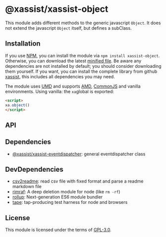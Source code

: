 # @xassist/xassist-object
This module adds different methods to the generic javascript `Object`.
It does not extend the javascript `Object` itself, but defines a subClass.
## Installation

If you use [NPM](https://www.npmjs.com/), you can install the module via `npm install xassist-object`. Otherwise, you can download the latest [minified file](https://raw.githubusercontent.com/GregBee2/xassist-object/master/dist/xAssist-object.min.js). Be aware any dependencies are not installed by default; you should consider downloading them yourself.
If you want, you can install the complete library from github [xassist](https://github.com/GregBee2/xassist), this includes all dependencies you may need.

The module uses [UMD](https://github.com/umdjs/umd) and supports [AMD](https://github.com/amdjs/amdjs-api/wiki/AMD), [CommonJS](http://wiki.commonjs.org/wiki/CommonJS) and vanilla environments. Using vanilla: the `xa`global is exported:

```html
<script>
xa.object()
</script>
```



## API

## Dependencies
- [@xassist/xassist-eventdispatcher](https://github.com/GregBee2/xassist-eventdispatcher#readme): general eventdispatcher class 
## DevDependencies
- [csv2readme](https://github.com/GregBee2/csv2readme#readme): read csv file with fixed format and parse a readme markdown file
- [rimraf](https://github.com/isaacs/rimraf#readme): A deep deletion module for node (like `rm -rf`)
- [rollup](https://github.com/rollup/rollup): Next-generation ES6 module bundler
- [tape](https://github.com/substack/tape): tap-producing test harness for node and browsers
## License

This module is licensed under the terms of [GPL-3.0](https://choosealicense.com/licenses/gpl-3.0).
